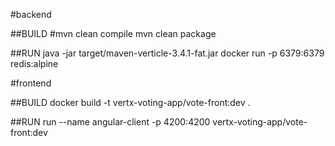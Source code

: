 #backend

##BUILD
#mvn clean compile
mvn clean package

##RUN
java -jar target/maven-verticle-3.4.1-fat.jar
docker run -p 6379:6379 redis:alpine



#frontend

##BUILD
docker build -t vertx-voting-app/vote-front:dev .

##RUN
run --name angular-client -p 4200:4200 vertx-voting-app/vote-front:dev
